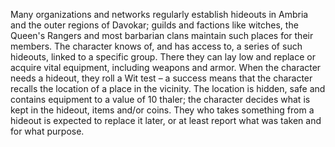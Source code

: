 Many organizations and networks regularly establish hideouts in Ambria and the outer regions of Davokar; guilds and factions like witches, the Queen's Rangers and most barbarian clans maintain such places for their members. The character knows of, and has access to, a series of such hideouts, linked to a specific group. There they can lay low and replace or acquire vital equipment, including weapons and armor.
When the character needs a hideout, they roll a Wit test – a success means that the character recalls the location of a place in the vicinity. The location is hidden, safe and contains equipment to a value of 10 thaler; the character decides what is kept in the hideout, items and/or coins. They who takes something from a hideout is expected to replace it later, or at least report what was taken and for what purpose.